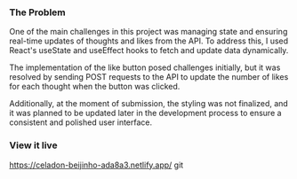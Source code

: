 ### The Problem

One of the main challenges in this project was managing state and ensuring real-time updates of thoughts and likes from the API. To address this, I used React's useState and useEffect hooks to fetch and update data dynamically.

The implementation of the like button posed challenges initially, but it was resolved by sending POST requests to the API to update the number of likes for each thought when the button was clicked.

Additionally, at the moment of submission, the styling was not finalized, and it was planned to be updated later in the development process to ensure a consistent and polished user interface.

### View it live

https://celadon-beijinho-ada8a3.netlify.app/ git 



